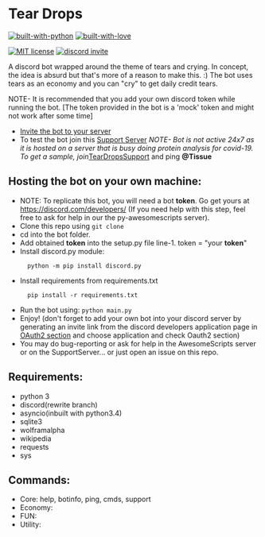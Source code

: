 # Tear Drops

[![built-with-python](http://ForTheBadge.com/images/badges/made-with-python.svg)](https://www.python.org/)
[![built-with-love](http://ForTheBadge.com/images/badges/built-with-love.svg)](https://github.com/Vyvy-vi/)
<p>
<a href="https://raw.githubusercontent.com/Py-Contributors/awesomeScripts/master/LICENSE"><img src="https://img.shields.io/github/license/Py-Contributors/awesomeScripts?style=for-the-badge" alt="MIT license"></a>
<a href="https://discord.gg/JfbK3bS"><img src="https://img.shields.io/discord/758030555005714512.svg?label=Discord&logo=Discord&colorB=7289da&style=for-the-badge" alt="discord invite"></a>
</p>

A discord bot wrapped around the theme of tears and crying.
In concept, the idea is absurd but that's more of a reason to make this. :)
The bot uses tears as an economy and you can "cry" to get daily credit tears.

NOTE- It is recommended that you add your own discord token while running the bot.
[The token provided in the bot is a 'mock' token and might not work after some time]

- [Invite the bot to your server](https://discord.com/api/oauth2/authorize?client_id=627772985872220161&permissions=379968&scope=bot)
- To test the bot join this [Support Server](https://discord.gg/8HsG4Pj)
  *NOTE- Bot is not active 24x7 as it is hosted on a server that is busy doing protein analysis for covid-19. To get a sample, join*[TearDropsSupport](https://discord.com/api/oauth2/authorize?client_id=627772985872220161&permissions=379968&scope=bot) and ping **@Tissue**

## Hosting the bot on your own machine:
- NOTE: To replicate this bot, you will need a bot **token**. Go get yours at https://discord.com/developers/ (If you need help with this step, feel free to ask for help in our the py-awesomescripts server). 
- Clone this repo using `git clone`
- cd into the bot folder.
- Add obtained **token** into the setup.py file line-1. token = "your **token**"
- Install discord.py module:
  ```
    python -m pip install discord.py
  ```
- Install requirements from requirements.txt
  ```
    pip install -r requirements.txt
  ```
- Run the bot using: `python main.py`
- Enjoy! (don't forget to add your own bot into your discord server by generating an invite link from the discord developers application page in [OAuth2 section](https://discord.com/developers/applications/) and choose application and check Oauth2 section)
- You may do bug-reporting or ask for help in the AwesomeScripts server or on the SupportServer... or just open an issue on this repo.

## Requirements:
- python 3
- discord(rewrite branch)
- asyncio(inbuilt with python3.4)
- sqlite3
- wolframalpha
- wikipedia
- requests
- sys

## Commands:
- Core: help, botinfo, ping, cmds, support
- Economy:
- FUN:
- Utility: 

